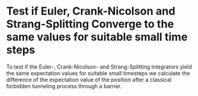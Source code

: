 # Test if Euler, Crank-Nicolson and Strang-Splitting Converge to the same values for suitable small time steps
To test if the Euler-, Crank-Nicolson- and Strang-Splitting integrators yield the same expectation values
for suitable small timesteps we calculate the difference of the expectation value of the position
after a classical forbidden tunneling process through a barrier.
